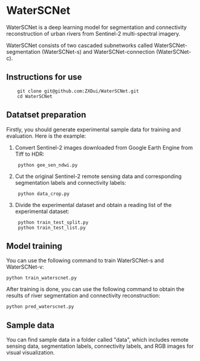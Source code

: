 # WaterSCNet
WaterSCNet is a deep learning model for segmentation and connectivity reconstruction of urban rivers from Sentinel-2 multi-spectral imagery. 

WaterSCNet consists of two cascaded subnetworks called WaterSCNet-segmentation (WaterSCNet-s) and WaterSCNet-connection (WaterSCNet-c).

Instructions for use
-------
        git clone git@github.com:ZXDui/WaterSCNet.git
        cd WaterSCNet

Datatset preparation
-------
Firstly, you should generate experimental sample data for training and evaluation. Here is the example:
1. Convert Sentinel-2 images downloaded from Google Earth Engine from Tiff to HDR:

        python gee_sen_ndwi.py

2. Cut the original Sentinel-2 remote sensing data and corresponding segmentation labels and connectivity labels:

        python data_crop.py

3. Divide the experimental dataset and obtain a reading list of the experimental dataset:

        python train_test_split.py
        python train_test_list.py
        

Model training
-------
You can use the following command to train WaterSCNet-s and WaterSCNet-v:

    python train_waterscnet.py

After training is done, you can use the following command to obtain the results of river segmentation and connectivity reconstruction:

    python pred_waterscnet.py

Sample data
-------
You can find sample data in a folder called "data", which includes remote sensing data, segmentation labels, connectivity labels, and RGB images for visual visualization.
